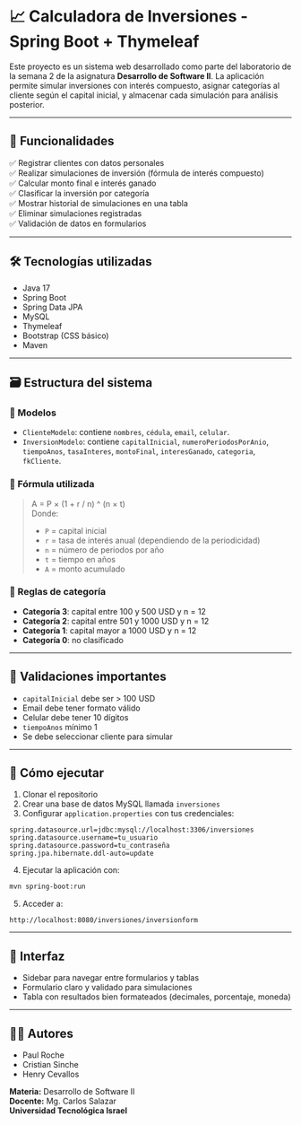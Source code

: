 # 📈 Calculadora de Inversiones - Spring Boot + Thymeleaf

Este proyecto es un sistema web desarrollado como parte del laboratorio de la semana 2 de la asignatura **Desarrollo de Software II**. La aplicación permite simular inversiones con interés compuesto, asignar categorías al cliente según el capital inicial, y almacenar cada simulación para análisis posterior.

---

## 🧠 Funcionalidades

✅ Registrar clientes con datos personales  
✅ Realizar simulaciones de inversión (fórmula de interés compuesto)  
✅ Calcular monto final e interés ganado  
✅ Clasificar la inversión por categoría  
✅ Mostrar historial de simulaciones en una tabla  
✅ Eliminar simulaciones registradas  
✅ Validación de datos en formularios  

---

## 🛠️ Tecnologías utilizadas

- Java 17  
- Spring Boot  
- Spring Data JPA  
- MySQL  
- Thymeleaf  
- Bootstrap (CSS básico)  
- Maven  

---

## 🗃️ Estructura del sistema

### 🔹 Modelos

- `ClienteModelo`: contiene `nombres`, `cédula`, `email`, `celular`.
- `InversionModelo`: contiene `capitalInicial`, `numeroPeriodosPorAnio`, `tiempoAnos`, `tasaInteres`, `montoFinal`, `interesGanado`, `categoria`, `fkCliente`.

### 🔹 Fórmula utilizada

> A = P × (1 + r / n) ^ (n × t)  
> Donde:  
> - `P` = capital inicial  
> - `r` = tasa de interés anual (dependiendo de la periodicidad)  
> - `n` = número de periodos por año  
> - `t` = tiempo en años  
> - `A` = monto acumulado

### 🔹 Reglas de categoría

- **Categoría 3**: capital entre 100 y 500 USD y n = 12  
- **Categoría 2**: capital entre 501 y 1000 USD y n = 12  
- **Categoría 1**: capital mayor a 1000 USD y n = 12  
- **Categoría 0**: no clasificado

---

## 🧪 Validaciones importantes

- `capitalInicial` debe ser > 100 USD  
- Email debe tener formato válido  
- Celular debe tener 10 dígitos  
- `tiempoAnos` mínimo 1  
- Se debe seleccionar cliente para simular  

---

## 🚀 Cómo ejecutar

1. Clonar el repositorio  
2. Crear una base de datos MySQL llamada `inversiones`  
3. Configurar `application.properties` con tus credenciales:

```properties
spring.datasource.url=jdbc:mysql://localhost:3306/inversiones
spring.datasource.username=tu_usuario
spring.datasource.password=tu_contraseña
spring.jpa.hibernate.ddl-auto=update
```

4. Ejecutar la aplicación con:

```bash
mvn spring-boot:run
```

5. Acceder a:

```
http://localhost:8080/inversiones/inversionform
```

---

## 📸 Interfaz

- Sidebar para navegar entre formularios y tablas  
- Formulario claro y validado para simulaciones  
- Tabla con resultados bien formateados (decimales, porcentaje, moneda)

---

## 👨‍🎓 Autores

- Paul Roche  
- Cristian Sinche  
- Henry Cevallos  

**Materia:** Desarrollo de Software II  
**Docente:** Mg. Carlos Salazar  
**Universidad Tecnológica Israel**
